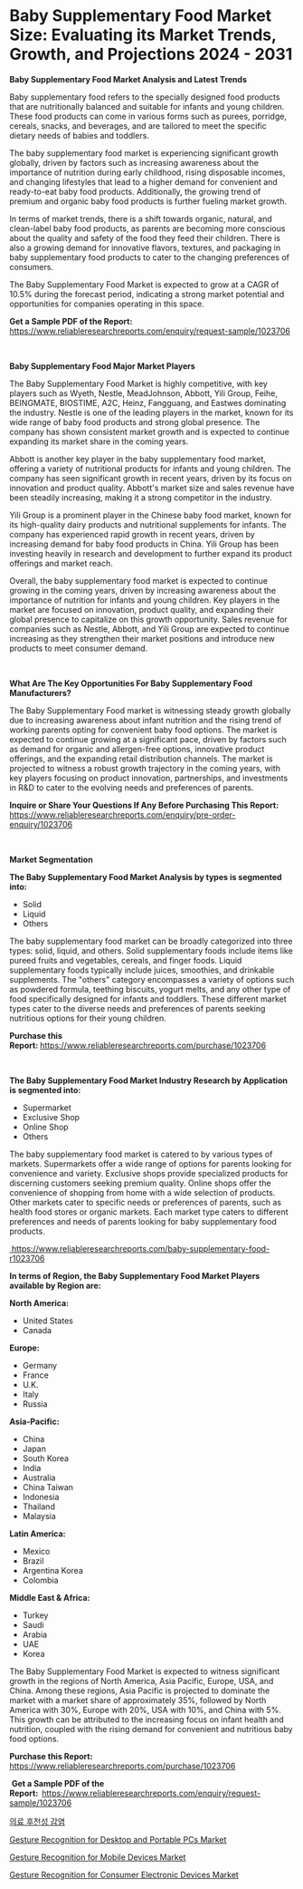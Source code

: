 <p><h1>Baby Supplementary Food Market Size: Evaluating its Market Trends, Growth, and Projections 2024 - 2031</h1></p><p><strong>Baby Supplementary Food Market Analysis and Latest Trends</strong></p>
<p><p>Baby supplementary food refers to the specially designed food products that are nutritionally balanced and suitable for infants and young children. These food products can come in various forms such as purees, porridge, cereals, snacks, and beverages, and are tailored to meet the specific dietary needs of babies and toddlers.</p><p>The baby supplementary food market is experiencing significant growth globally, driven by factors such as increasing awareness about the importance of nutrition during early childhood, rising disposable incomes, and changing lifestyles that lead to a higher demand for convenient and ready-to-eat baby food products. Additionally, the growing trend of premium and organic baby food products is further fueling market growth.</p><p>In terms of market trends, there is a shift towards organic, natural, and clean-label baby food products, as parents are becoming more conscious about the quality and safety of the food they feed their children. There is also a growing demand for innovative flavors, textures, and packaging in baby supplementary food products to cater to the changing preferences of consumers.</p><p>The Baby Supplementary Food Market is expected to grow at a CAGR of 10.5% during the forecast period, indicating a strong market potential and opportunities for companies operating in this space.</p></p>
<p><strong>Get a Sample PDF of the Report:&nbsp;</strong> <a href="https://www.reliableresearchreports.com/enquiry/request-sample/1023706">https://www.reliableresearchreports.com/enquiry/request-sample/1023706</a></p>
<p>&nbsp;</p>
<p><strong>Baby Supplementary Food Major Market Players</strong></p>
<p><p>The Baby Supplementary Food Market is highly competitive, with key players such as Wyeth, Nestle, MeadJohnson, Abbott, Yili Group, Feihe, BEINGMATE, BIOSTIME, A2C, Heinz, Fangguang, and Eastwes dominating the industry. Nestle is one of the leading players in the market, known for its wide range of baby food products and strong global presence. The company has shown consistent market growth and is expected to continue expanding its market share in the coming years.</p><p>Abbott is another key player in the baby supplementary food market, offering a variety of nutritional products for infants and young children. The company has seen significant growth in recent years, driven by its focus on innovation and product quality. Abbott's market size and sales revenue have been steadily increasing, making it a strong competitor in the industry.</p><p>Yili Group is a prominent player in the Chinese baby food market, known for its high-quality dairy products and nutritional supplements for infants. The company has experienced rapid growth in recent years, driven by increasing demand for baby food products in China. Yili Group has been investing heavily in research and development to further expand its product offerings and market reach.</p><p>Overall, the baby supplementary food market is expected to continue growing in the coming years, driven by increasing awareness about the importance of nutrition for infants and young children. Key players in the market are focused on innovation, product quality, and expanding their global presence to capitalize on this growth opportunity. Sales revenue for companies such as Nestle, Abbott, and Yili Group are expected to continue increasing as they strengthen their market positions and introduce new products to meet consumer demand.</p></p>
<p>&nbsp;</p>
<p><strong>What Are The Key Opportunities For Baby Supplementary Food Manufacturers?</strong></p>
<p><p>The Baby Supplementary Food market is witnessing steady growth globally due to increasing awareness about infant nutrition and the rising trend of working parents opting for convenient baby food options. The market is expected to continue growing at a significant pace, driven by factors such as demand for organic and allergen-free options, innovative product offerings, and the expanding retail distribution channels. The market is projected to witness a robust growth trajectory in the coming years, with key players focusing on product innovation, partnerships, and investments in R&D to cater to the evolving needs and preferences of parents.</p></p>
<p><strong>Inquire or Share Your Questions If Any Before Purchasing This Report:</strong> <a href="https://www.reliableresearchreports.com/enquiry/pre-order-enquiry/1023706">https://www.reliableresearchreports.com/enquiry/pre-order-enquiry/1023706</a></p>
<p>&nbsp;</p>
<p><strong>Market Segmentation</strong></p>
<p><strong>The Baby Supplementary Food Market Analysis by types is segmented into:</strong></p>
<p><ul><li>Solid</li><li>Liquid</li><li>Others</li></ul></p>
<p><p>The baby supplementary food market can be broadly categorized into three types: solid, liquid, and others. Solid supplementary foods include items like pureed fruits and vegetables, cereals, and finger foods. Liquid supplementary foods typically include juices, smoothies, and drinkable supplements. The "others" category encompasses a variety of options such as powdered formula, teething biscuits, yogurt melts, and any other type of food specifically designed for infants and toddlers. These different market types cater to the diverse needs and preferences of parents seeking nutritious options for their young children.</p></p>
<p><strong>Purchase this Report:&nbsp;</strong><a href="https://www.reliableresearchreports.com/purchase/1023706">https://www.reliableresearchreports.com/purchase/1023706</a></p>
<p>&nbsp;</p>
<p><strong>The Baby Supplementary Food Market Industry Research by Application is segmented into:</strong></p>
<p><ul><li>Supermarket</li><li>Exclusive Shop</li><li>Online Shop</li><li>Others</li></ul></p>
<p><p>The baby supplementary food market is catered to by various types of markets. Supermarkets offer a wide range of options for parents looking for convenience and variety. Exclusive shops provide specialized products for discerning customers seeking premium quality. Online shops offer the convenience of shopping from home with a wide selection of products. Other markets cater to specific needs or preferences of parents, such as health food stores or organic markets. Each market type caters to different preferences and needs of parents looking for baby supplementary food products.</p></p>
<p><a href="https://www.reliableresearchreports.com/baby-supplementary-food-r1023706">&nbsp;https://www.reliableresearchreports.com/baby-supplementary-food-r1023706</a></p>
<p><strong>In terms of Region, the Baby Supplementary Food Market Players available by Region are:</strong></p>
<p>
    <p> <strong> North America: </strong>
        <ul>
            <li>United States</li>
            <li>Canada</li>
        </ul>
        </p> 
    <p> <strong> Europe: </strong>
        <ul>
            <li>Germany</li>
            <li>France</li>
            <li>U.K.</li>
            <li>Italy</li>
            <li>Russia</li>
        </ul>
        </p> 
    <p> <strong> Asia-Pacific: </strong>
        <ul>
            <li>China</li>
            <li>Japan</li>
            <li>South Korea</li>
            <li>India</li>
            <li>Australia</li>
            <li>China Taiwan</li>
            <li>Indonesia</li>
            <li>Thailand</li>
            <li>Malaysia</li>
        </ul>
        </p> 
    <p> <strong> Latin America: </strong>
        <ul>
            <li>Mexico</li>
            <li>Brazil</li>
            <li>Argentina Korea</li>
            <li>Colombia</li>
        </ul>
        </p> 
    <p> <strong> Middle East & Africa: </strong>
        <ul>
            <li>Turkey</li>
            <li>Saudi</li>
            <li>Arabia</li>
            <li>UAE</li>
            <li>Korea</li>
        </ul>
    </p>
    </p>
<p><p>The Baby Supplementary Food Market is expected to witness significant growth in the regions of North America, Asia Pacific, Europe, USA, and China. Among these regions, Asia Pacific is projected to dominate the market with a market share of approximately 35%, followed by North America with 30%, Europe with 20%, USA with 10%, and China with 5%. This growth can be attributed to the increasing focus on infant health and nutrition, coupled with the rising demand for convenient and nutritious baby food options.</p></p>
<p><strong>Purchase this Report: </strong><a href="https://www.reliableresearchreports.com/purchase/1023706">https://www.reliableresearchreports.com/purchase/1023706</a></p>
<p>&nbsp;<strong>Get a Sample PDF of the Report:&nbsp;&nbsp;</strong><a href="https://www.reliableresearchreports.com/enquiry/request-sample/1023706">https://www.reliableresearchreports.com/enquiry/request-sample/1023706</a></p>
<p><strong></strong></p>
<p><p><a href="https://github.com/LoganRew1964/Market-Research-Report-List-2/blob/main/577016682448.md">의료 후천성 감염</a></p><p><a href="https://github.com/ZackaryHalvorson2023/Market-Research-Report-List-2/blob/main/gesture-recognition-for-desktop-and-portable-pcs-market.md">Gesture Recognition for Desktop and Portable PCs Market</a></p><p><a href="https://github.com/AnnChovey2023/Market-Research-Report-List-2/blob/main/gesture-recognition-for-mobile-devices-market.md">Gesture Recognition for Mobile Devices Market</a></p><p><a href="https://github.com/DeonteStanton2023/Market-Research-Report-List-2/blob/main/gesture-recognition-for-consumer-electronic-devices-market.md">Gesture Recognition for Consumer Electronic Devices Market</a></p></p>